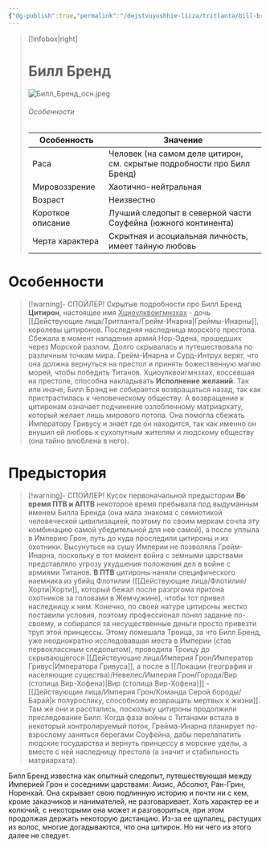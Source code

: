 ```yaml
---
{"dg-publish":true,"permalink":"/dejstvuyushhie-licza/tritlanta/bill-brend/","dgPassFrontmatter":true}
---
```


> [!infobox|right]
> # Билл Бренд
> ![Билл_Бренд_осн.jpeg](/img/user/%D0%98%D0%B7%D0%BE%D0%B1%D1%80%D0%B0%D0%B6%D0%B5%D0%BD%D0%B8%D1%8F/%D0%91%D0%B8%D0%BB%D0%BB_%D0%91%D1%80%D0%B5%D0%BD%D0%B4_%D0%BE%D1%81%D0%BD.jpeg)
> ###### Особенности
> | Особенность | Значение |
> | ---- | ---- |
> | Раса |Человек (на самом деле цитирон, см. скрытые подробности про Билл Бренд)|
> | Мировоззрение | Хаотично-нейтральная |
> | Возраст |Неизвестно|
> | Короткое описание |Лучший следопыт в северной части Соуфейна (южного континента)|
> | Черта характера |Скрытная и асоциальная личность, имеет тайную любовь|

# Особенности

> [!warning]- СПОЙЛЕР! Скрытые подробности про Билл Бренд
>  **Цитирон**, настоящее имя <u>Хциоулквоигмнзхах</u> - дочь [[Действующие лица/Тритланта/Грейм-Инарна\|Греймы-Инарны]], королевы цитиронов. Последняя наследница морского престола. Сбежала в момент нападения армий Нор-Эдена, прошедших через Морской разлом. Долго скрывалась и путешествовала по различным точкам мира.
>  Грейм-Инарна и Сурд-Интрух верят, что она должна вернуться на престол и принять божественную магию морей, чтобы победить Титанов. Хциоулквоигмнзхах, воссевшая на престоле, способна накладывать **Исполнение желаний**.
>  Так или иначе, Билл Брэнд не собирается возвращаться назад, так как пристрастилась к человеческому обществу. А возвращение к цитиронам означает подчинение озлобленному матриархату, который желает лишь мирового потопа.
>  Она помогла сбежать Императору Гривусу и знает где он находится, так как именно он внушил ей любовь к сухопутным жителям и людскому обществу (она тайно влюблена в него).
>  

# Предыстория

> [!warning]- СПОЙЛЕР! Кусок первоначальной предыстории 
>  **Во время ПТВ и АПТВ** некоторое время пребывала под выдуманным именем Билла Бренда (она мала знакома с семиотикой человеческой цивилизацией, поэтому по своим меркам сочла эту комбинацию самой убедительной для нее самой), а после уплыла в Империю Грон, путь до куда проследили цитироны и их охотники. Высунуться на сушу Империи не позволяла Грейм-Инарна, поскольку в тот момент война с земными царствами представляло угрозу ухудшения положения дел в войне с армиями Титанов. 
>  **В ПТВ** цитироны наняли специфического наемника из убийц Флотилии ([[Действующие лица/Флотилия/Хорти\|Хорти]], который бежал после разгргома притона охотников за головами в Жемчужине), чтобы тот привел наследницу к ним. Конечно, по своей натуре цитироны жестко поставили условия, поэтому профессионал понял задание по-своему, и собирался за несущественные деньги просто привезти труп этой принцессы. Этому помешала Троица, за что Билл Бренд, уже неоднократно исследовавшая места в Империи (став первоклассным следопытом), проводила Троицу до скрывающегося [[Действующие лица/Империя Грон/Император Гривус\|Императора Гривуса]], а после в [[Локации (география и населяющие существа)/Невелес/Империя Грон/Города/Вир (столица Вир-Хофена)\|Вир (столица Вир-Хофена)]] - [[Действующие лица/Империя Грон/Команда Серой бороды/Барай\|к полурослику, способному возвращать мертвых к жизни]]. Там же они и расстались, поскольку цитироны продолжили преследование Билл. 
>  Когда фаза войны с Титанами встала в некоторый контролируемый поток, Грейма-Инарна планирует по-взрослому заняться берегами Соуфейна, дабы перелапатить людские государства и вернуть принцессу в морские уделы, а вместе с ней наследницу престола (а значит и стабильность матриархата).

Билл Бренд известна как опытный следопыт, путешествующая между Империей Грон и соседними царствами: Аизис, Абсолют, Ран-Грин, Норенхай. Она скрывает свою подлинную историю и почти ни с кем, кроме заказчиков и нанимателей, не разговаривает. Хоть характер ее и колючий, с некоторыми она может и разговориться, при этом продолжая держать некоторую дистанцию.
Из-за ее щупалец, растущих из волос, многие догадываются, что она цитирон. Но ни чего из этого далее не следует.